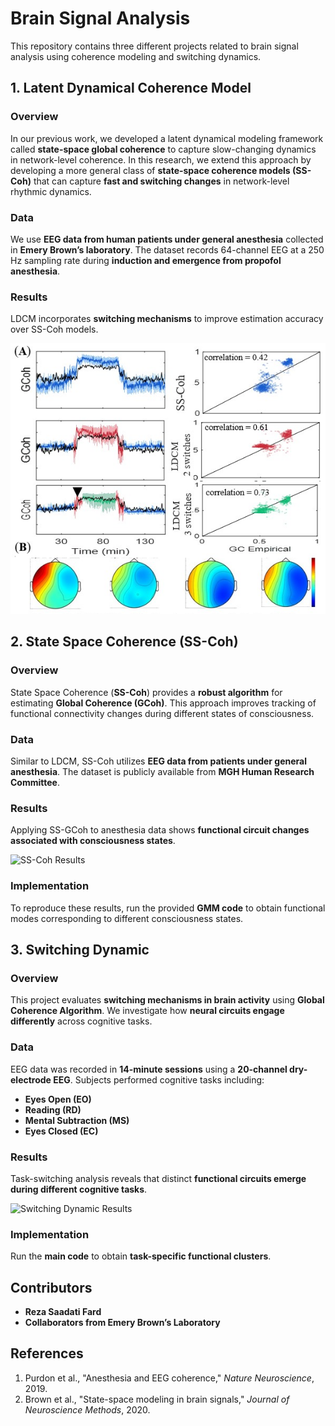 # Brain Signal Analysis

This repository contains three different projects related to brain signal analysis using coherence modeling and switching dynamics.

## 1. Latent Dynamical Coherence Model

### Overview
In our previous work, we developed a latent dynamical modeling framework called **state-space global coherence** to capture slow-changing dynamics in network-level coherence. In this research, we extend this approach by developing a more general class of **state-space coherence models (SS-Coh)** that can capture **fast and switching changes** in network-level rhythmic dynamics.

### Data
We use **EEG data from human patients under general anesthesia** collected in **Emery Brown’s laboratory**. The dataset records 64-channel EEG at a 250 Hz sampling rate during **induction and emergence from propofol anesthesia**.

### Results
LDCM incorporates **switching mechanisms** to improve estimation accuracy over SS-Coh models.

![LDCM Results](Latent%20Dynamic%20Coherence%20Model%20-%20EMBC%2023/imgs/img3.png)

## 2. State Space Coherence (SS-Coh)

### Overview
State Space Coherence (**SS-Coh**) provides a **robust algorithm** for estimating **Global Coherence (GCoh)**. This approach improves tracking of functional connectivity changes during different states of consciousness.

### Data
Similar to LDCM, SS-Coh utilizes **EEG data from patients under general anesthesia**. The dataset is publicly available from **MGH Human Research Committee**.

### Results
Applying SS-GCoh to anesthesia data shows **functional circuit changes associated with consciousness states**.

![SS-Coh Results](path/to/sscoh_results.png) <!-- Placeholder for SS-Coh results image -->

### Implementation
To reproduce these results, run the provided **GMM code** to obtain functional modes corresponding to different consciousness states.

## 3. Switching Dynamic

### Overview
This project evaluates **switching mechanisms in brain activity** using **Global Coherence Algorithm**. We investigate how **neural circuits engage differently** across cognitive tasks.

### Data
EEG data was recorded in **14-minute sessions** using a **20-channel dry-electrode EEG**. Subjects performed cognitive tasks including:
- **Eyes Open (EO)**
- **Reading (RD)**
- **Mental Subtraction (MS)**
- **Eyes Closed (EC)**

### Results
Task-switching analysis reveals that distinct **functional circuits emerge during different cognitive tasks**.

![Switching Dynamic Results](path/to/switching_results.png) <!-- Placeholder for switching dynamic results image -->

### Implementation
Run the **main code** to obtain **task-specific functional clusters**.

## Contributors
- **Reza Saadati Fard**
- **Collaborators from Emery Brown’s Laboratory**

## References
1. Purdon et al., "Anesthesia and EEG coherence," *Nature Neuroscience*, 2019.
2. Brown et al., "State-space modeling in brain signals," *Journal of Neuroscience Methods*, 2020.
